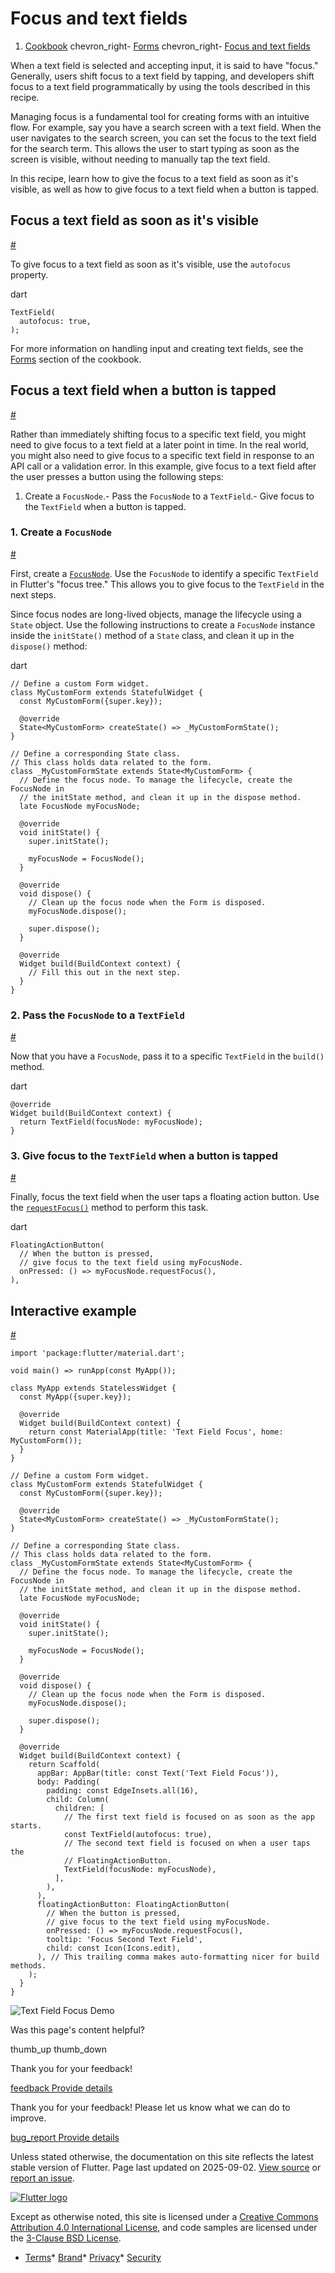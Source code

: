 Focus and text fields
=====================

1. [Cookbook](/cookbook) chevron\_right- [Forms](/cookbook/forms) chevron\_right- [Focus and text fields](/cookbook/forms/focus)

When a text field is selected and accepting input, it is said to have "focus." Generally, users shift focus to a text field by tapping, and developers shift focus to a text field programmatically by using the tools described in this recipe.

Managing focus is a fundamental tool for creating forms with an intuitive flow. For example, say you have a search screen with a text field. When the user navigates to the search screen, you can set the focus to the text field for the search term. This allows the user to start typing as soon as the screen is visible, without needing to manually tap the text field.

In this recipe, learn how to give the focus to a text field as soon as it's visible, as well as how to give focus to a text field when a button is tapped.

Focus a text field as soon as it's visible
------------------------------------------

[#](#focus-a-text-field-as-soon-as-its-visible)

To give focus to a text field as soon as it's visible, use the `autofocus` property.

dart

```
TextField(
  autofocus: true,
);
```

For more information on handling input and creating text fields, see the [Forms](/cookbook/forms) section of the cookbook.

Focus a text field when a button is tapped
------------------------------------------

[#](#focus-a-text-field-when-a-button-is-tapped)

Rather than immediately shifting focus to a specific text field, you might need to give focus to a text field at a later point in time. In the real world, you might also need to give focus to a specific text field in response to an API call or a validation error. In this example, give focus to a text field after the user presses a button using the following steps:

1. Create a `FocusNode`.- Pass the `FocusNode` to a `TextField`.- Give focus to the `TextField` when a button is tapped.

### 1. Create a `FocusNode`

[#](#1-create-a-focusnode)

First, create a [`FocusNode`](https://api.flutter.dev/flutter/widgets/FocusNode-class.html). Use the `FocusNode` to identify a specific `TextField` in Flutter's "focus tree." This allows you to give focus to the `TextField` in the next steps.

Since focus nodes are long-lived objects, manage the lifecycle using a `State` object. Use the following instructions to create a `FocusNode` instance inside the `initState()` method of a `State` class, and clean it up in the `dispose()` method:

dart

```
// Define a custom Form widget.
class MyCustomForm extends StatefulWidget {
  const MyCustomForm({super.key});

  @override
  State<MyCustomForm> createState() => _MyCustomFormState();
}

// Define a corresponding State class.
// This class holds data related to the form.
class _MyCustomFormState extends State<MyCustomForm> {
  // Define the focus node. To manage the lifecycle, create the FocusNode in
  // the initState method, and clean it up in the dispose method.
  late FocusNode myFocusNode;

  @override
  void initState() {
    super.initState();

    myFocusNode = FocusNode();
  }

  @override
  void dispose() {
    // Clean up the focus node when the Form is disposed.
    myFocusNode.dispose();

    super.dispose();
  }

  @override
  Widget build(BuildContext context) {
    // Fill this out in the next step.
  }
}
```

### 2. Pass the `FocusNode` to a `TextField`

[#](#2-pass-the-focusnode-to-a-textfield)

Now that you have a `FocusNode`, pass it to a specific `TextField` in the `build()` method.

dart

```
@override
Widget build(BuildContext context) {
  return TextField(focusNode: myFocusNode);
}
```

### 3. Give focus to the `TextField` when a button is tapped

[#](#3-give-focus-to-the-textfield-when-a-button-is-tapped)

Finally, focus the text field when the user taps a floating action button. Use the [`requestFocus()`](https://api.flutter.dev/flutter/widgets/FocusNode/requestFocus.html) method to perform this task.

dart

```
FloatingActionButton(
  // When the button is pressed,
  // give focus to the text field using myFocusNode.
  onPressed: () => myFocusNode.requestFocus(),
),
```

Interactive example
-------------------

[#](#interactive-example)

```
import 'package:flutter/material.dart';

void main() => runApp(const MyApp());

class MyApp extends StatelessWidget {
  const MyApp({super.key});

  @override
  Widget build(BuildContext context) {
    return const MaterialApp(title: 'Text Field Focus', home: MyCustomForm());
  }
}

// Define a custom Form widget.
class MyCustomForm extends StatefulWidget {
  const MyCustomForm({super.key});

  @override
  State<MyCustomForm> createState() => _MyCustomFormState();
}

// Define a corresponding State class.
// This class holds data related to the form.
class _MyCustomFormState extends State<MyCustomForm> {
  // Define the focus node. To manage the lifecycle, create the FocusNode in
  // the initState method, and clean it up in the dispose method.
  late FocusNode myFocusNode;

  @override
  void initState() {
    super.initState();

    myFocusNode = FocusNode();
  }

  @override
  void dispose() {
    // Clean up the focus node when the Form is disposed.
    myFocusNode.dispose();

    super.dispose();
  }

  @override
  Widget build(BuildContext context) {
    return Scaffold(
      appBar: AppBar(title: const Text('Text Field Focus')),
      body: Padding(
        padding: const EdgeInsets.all(16),
        child: Column(
          children: [
            // The first text field is focused on as soon as the app starts.
            const TextField(autofocus: true),
            // The second text field is focused on when a user taps the
            // FloatingActionButton.
            TextField(focusNode: myFocusNode),
          ],
        ),
      ),
      floatingActionButton: FloatingActionButton(
        // When the button is pressed,
        // give focus to the text field using myFocusNode.
        onPressed: () => myFocusNode.requestFocus(),
        tooltip: 'Focus Second Text Field',
        child: const Icon(Icons.edit),
      ), // This trailing comma makes auto-formatting nicer for build methods.
    );
  }
}
```

 ![Text Field Focus Demo](/assets/images/docs/cookbook/focus.webp)

Was this page's content helpful?

thumb\_up thumb\_down

Thank you for your feedback!

 [feedback Provide details](https://github.com/flutter/website/issues/new?template=1_page_issue.yml&&page-url=https://docs.flutter.dev/cookbook/forms/focus/&page-source=https://github.com/flutter/website/tree/main/src/content/cookbook/forms/focus.md)

Thank you for your feedback! Please let us know what we can do to improve.

 [bug\_report Provide details](https://github.com/flutter/website/issues/new?template=1_page_issue.yml&&page-url=https://docs.flutter.dev/cookbook/forms/focus/&page-source=https://github.com/flutter/website/tree/main/src/content/cookbook/forms/focus.md)

Unless stated otherwise, the documentation on this site reflects the latest stable version of Flutter. Page last updated on 2025-09-02. [View source](https://github.com/flutter/website/tree/main/src/content/cookbook/forms/focus.md) or [report an issue](https://github.com/flutter/website/issues/new?template=1_page_issue.yml&&page-url=https://docs.flutter.dev/cookbook/forms/focus/&page-source=https://github.com/flutter/website/tree/main/src/content/cookbook/forms/focus.md "Report an issue with this page").

[![Flutter logo](/assets/images/branding/flutter/logo+text/horizontal/white.svg)](https://flutter.dev)

Except as otherwise noted, this site is licensed under a [Creative Commons Attribution 4.0 International License](https://creativecommons.org/licenses/by/4.0/), and code samples are licensed under the [3-Clause BSD License](https://opensource.org/licenses/BSD-3-Clause).

* [Terms](/tos "Terms of use")* [Brand](/brand "Brand usage guidelines")* [Privacy](https://policies.google.com/privacy "Privacy policy")* [Security](/security "Security philosophy and practices")

    